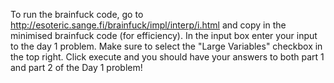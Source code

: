 To run the brainfuck code, go to http://esoteric.sange.fi/brainfuck/impl/interp/i.html and copy in the minimised brainfuck code (for efficiency).
In the input box enter your input to the day 1 problem.
Make sure to select the "Large Variables" checkbox in the top right.
Click execute and you should have your answers to both part 1 and part 2 of the Day 1 problem!
